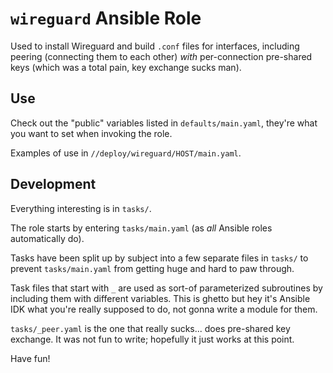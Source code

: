 `wireguard` Ansible Role
==============================================================================

Used to install Wireguard and build `.conf` files for interfaces, including
peering (connecting them to each other) *with* per-connection pre-shared keys
(which was a total pain, key exchange sucks man).


Use
------------------------------------------------------------------------------

Check out the "public" variables listed in `defaults/main.yaml`, they're what 
you want to set when invoking the role.

Examples of use in `//deploy/wireguard/HOST/main.yaml`.


Development
------------------------------------------------------------------------------

Everything interesting is in `tasks/`.

The role starts by entering `tasks/main.yaml` (as *all* Ansible roles
automatically do).

Tasks have been split up by subject into a few separate files in `tasks/` to 
prevent `tasks/main.yaml` from getting huge and hard to paw through.

Task files that start with `_` are used as sort-of parameterized subroutines by
including them with different variables. This is ghetto but hey it's Ansible 
IDK what you're really supposed to do, not gonna write a module for them.

`tasks/_peer.yaml` is the one that really sucks... does pre-shared key 
exchange. It was not fun to write; hopefully it just works at this point.

Have fun!
